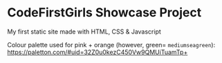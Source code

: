 # CodeFirstGirls Showcase Project
My first static site made with HTML, CSS & Javascript


Colour palette used for pink + orange (however, green= `mediumseagreen`): https://paletton.com/#uid=32Z0u0kezC450Vw9QMUiTuamTp+
